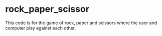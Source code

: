 # rock_paper_scissor
This code is for the game of rock, paper and scissors where the user and computer play against each other.
